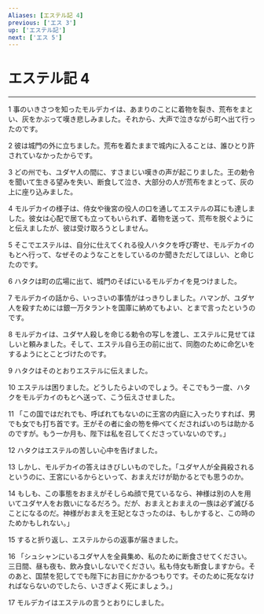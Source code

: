 ```yaml
---
Aliases: [エステル記 4]
previous: ['エス 3']
up: ['エステル記']
next: ['エス 5']
---
```

# エステル記 4

***




1 
事のいきさつを知ったモルデカイは、あまりのことに着物を裂き、荒布をまとい、灰をかぶって嘆き悲しみました。それから、大声で泣きながら町へ出て行ったのです。 



2 
彼は城門の外に立ちました。荒布を着たままで城内に入ることは、誰ひとり許されていなかったからです。 



3 
どの州でも、ユダヤ人の間に、すさまじい嘆きの声が起こりました。王の勅令を聞いて生きる望みを失い、断食して泣き、大部分の人が荒布をまとって、灰の上に座り込みました。 



4 
モルデカイの様子は、侍女や後宮の役人の口を通してエステルの耳にも達しました。彼女は心配で居ても立ってもいられず、着物を送って、荒布を脱ぐようにと伝えましたが、彼は受け取ろうとしません。 



5 
そこでエステルは、自分に仕えてくれる役人ハタクを呼び寄せ、モルデカイのもとへ行って、なぜそのようなことをしているのか聞きただしてほしい、と命じたのです。 



6 
ハタクは町の広場に出て、城門のそばにいるモルデカイを見つけました。 



7 
モルデカイの話から、いっさいの事情がはっきりしました。ハマンが、ユダヤ人を殺すためには銀一万タラントを国庫に納めてもよい、とまで言ったというのです。 



8 
モルデカイは、ユダヤ人殺しを命じる勅令の写しを渡し、エステルに見せてほしいと頼みました。そして、エステル自ら王の前に出て、同胞のために命乞いをするようにとことづけたのです。 



9 
ハタクはそのとおりエステルに伝えました。 



10 
エステルは困りました。どうしたらよいのでしょう。そこでもう一度、ハタクをモルデカイのもとへ送って、こう伝えさせました。 



11 
「この国ではだれでも、呼ばれてもないのに王宮の内庭に入ったりすれば、男でも女でも打ち首です。王がその者に金の笏を伸べてくださればいのちは助かるのですが。もう一か月も、陛下は私を召してくださっていないのです。」 



12 
ハタクはエステルの苦しい心中を告げました。 



13 
しかし、モルデカイの答えはきびしいものでした。「ユダヤ人が全員殺されるというのに、王宮にいるからといって、おまえだけが助かるとでも思うのか。 



14 
もしも、この事態をおまえがそしらぬ顔で見ているなら、神様は別の人を用いてユダヤ人をお救いになるだろう。だが、おまえとおまえの一族は必ず滅びることになるのだ。神様がおまえを王妃となさったのは、もしかすると、この時のためかもしれない。」 



15 
すると折り返し、エステルからの返事が届きました。 



16 
「シュシャンにいるユダヤ人を全員集め、私のために断食させてください。三日間、昼も夜も、飲み食いしないでください。私も侍女も断食しますから。そのあと、国禁を犯してでも陛下にお目にかかるつもりです。そのために死ななければならないのでしたら、いさぎよく死にましょう。」 



17 
モルデカイはエステルの言うとおりにしました。
